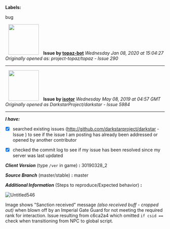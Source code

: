 **Labels:**

bug



<a href="https://github.com/topaz-bot"><img src="https://avatars3.githubusercontent.com/u/59651103?v=4" width="96" height="96" hspace="10"></img></a> **Issue by [topaz-bot](https://github.com/topaz-bot)**
_Wednesday Jan 08, 2020 at 15:04:27_
_Originally opened as: project-topaz/topaz - Issue 290_

----

<a href="https://github.com/isotor"><img src="https://avatars2.githubusercontent.com/u/43398624?v=4"  width="96" height="96" hspace="10"></img></a> **Issue by [isotor](https://github.com/isotor)**
_Wednesday May 08, 2019 at 04:57 GMT_
_Originally opened as DarkstarProject/darkstar - Issue 5984_

----

<!-- place 'x' mark between square [] brackets to checkmark box -->

**_I have:_**

- [x] searched existing issues (http://github.com/darkstarproject/darkstar - Issue ) to see if the issue I am posting has already been addressed or opened by another contributor
- [x] checked the commit log to see if my issue has been resolved since my server was last updated


<!-- Issues will be closed without being looked into if the following information is missing (unless its not applicable). -->

**_Client Version_** (type `/ver` in game) **:** 30190328_2


**_Source Branch_** (master/stable) **:** master


<!-- If there is a server you know we can reproduce this on right now, please mention it here. -->
**_Additional Information_** (Steps to reproduce/Expected behavior) **:** 

![Untitled546](https://user-images.githubusercontent.com/43398624/57349840-59df8580-7164-11e9-8ad8-e90eb737ce85.png)

Image shows "Sanction received" message *(also received buff - cropped out)* when blown off by an Imperial Gate Guard for not meeting the required rank for interaction. Issue resulting from c6ca2a4 which omitted `if csid ==` check when transitioning from NPC to global script.

